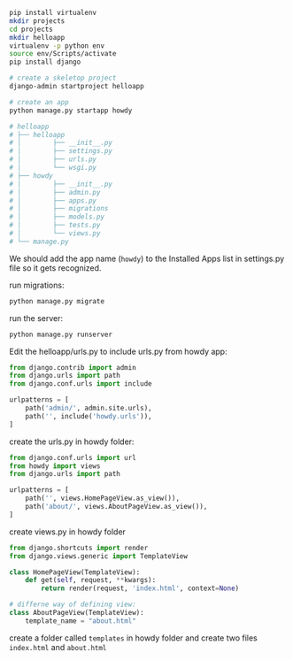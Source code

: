 ```bash
pip install virtualenv
mkdir projects
cd projects
mkdir helloapp
virtualenv -p python env
source env/Scripts/activate
pip install django

# create a skeletop project
django-admin startproject helloapp

# create an app
python manage.py startapp howdy

# helloapp
# ├── helloapp
# │        ├── __init__.py
# │        ├── settings.py
# │        ├── urls.py
# │        └── wsgi.py
# ├── howdy
# │        ├── __init__.py
# │        ├── admin.py
# │        ├── apps.py
# │        ├── migrations
# │        ├── models.py
# │        ├── tests.py
# │        └── views.py
# └── manage.py
```
We should add the app name (`howdy`) to the Installed Apps list in settings.py file so it gets recognized.

run migrations:
```bash
python manage.py migrate
```

run the server:
```bash
python manage.py runserver
```

Edit the helloapp/urls.py to include urls.py from howdy app:
```python
from django.contrib import admin
from django.urls import path
from django.conf.urls import include

urlpatterns = [
    path('admin/', admin.site.urls),
    path('', include('howdy.urls')),
]
```
create the urls.py in howdy folder:
```python
from django.conf.urls import url
from howdy import views
from django.urls import path

urlpatterns = [
    path('', views.HomePageView.as_view()),
    path('about/', views.AboutPageView.as_view()),
]
```
create views.py in howdy folder
```python
from django.shortcuts import render
from django.views.generic import TemplateView

class HomePageView(TemplateView):
    def get(self, request, **kwargs):
        return render(request, 'index.html', context=None)

# differne way of defining view:
class AboutPageView(TemplateView):
    template_name = "about.html"
```
create a folder called `templates` in howdy folder and create two files `index.html` and `about.html`
